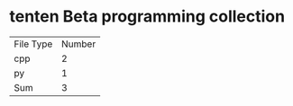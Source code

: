 # tenten Beta programming collection

<table><tr><td>File Type</td><td>Number</td></tr><tr><td>cpp</td><td>2</td></tr><tr><td>py</td><td>1</td></tr><tr><td>Sum</td><td>3</td></tr></table>